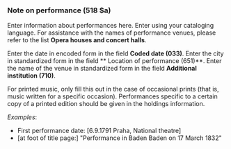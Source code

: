 ### Note on performance (518 $a)

Enter information about performances here. Enter using your cataloging language. For assistance with the names of
performance venues, please refer to the list **Opera houses and concert halls**.

Enter the date in encoded form in the field **Coded date (033)**. Enter the city in standardized form in the field **
Location of performance (651)**. Enter the name of the venue in standardized form in the field **Additional
institution (710)**.

For printed music, only fill this out in the case of occasional prints (that is, music written for a specific occasion).
Performances specific to a certain copy of a printed edition should be given in the holdings information.

_Examples_:

- First performance date: [6.9.1791 Praha, National theatre]
- [at foot of title page:] "Performance in Baden Baden on 17 March 1832"
